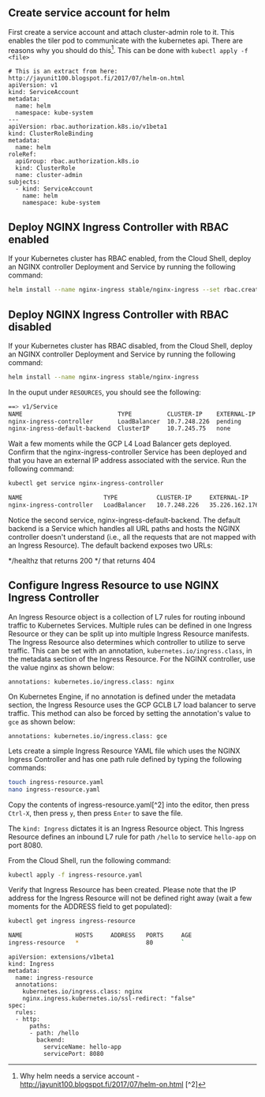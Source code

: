 ## Create service account for helm

First create a service account and attach cluster-admin role to it. This enables the tiler pod to communicate with the kubernetes api. There are reasons why you should do this[^1]. This can be done with `kubectl apply -f <file>`

``` docker
# This is an extract from here: http://jayunit100.blogspot.fi/2017/07/helm-on.html
apiVersion: v1
kind: ServiceAccount
metadata:
  name: helm
  namespace: kube-system
---
apiVersion: rbac.authorization.k8s.io/v1beta1
kind: ClusterRoleBinding
metadata:
  name: helm
roleRef:
  apiGroup: rbac.authorization.k8s.io
  kind: ClusterRole
  name: cluster-admin
subjects:
  - kind: ServiceAccount
    name: helm
    namespace: kube-system
```

## Deploy NGINX Ingress Controller with RBAC enabled

If your Kubernetes cluster has RBAC enabled, from the Cloud Shell, deploy an NGINX controller Deployment and Service by running the following command:

``` bash
helm install --name nginx-ingress stable/nginx-ingress --set rbac.create=true --namespace kube-system
```

## Deploy NGINX Ingress Controller with RBAC disabled

If your Kubernetes cluster has RBAC disabled, from the Cloud Shell, deploy an NGINX controller Deployment and Service by running the following command:

``` bash
helm install --name nginx-ingress stable/nginx-ingress
```

In the ouput under `RESOURCES`, you should see the following:

``` bash
==> v1/Service
NAME                           TYPE          CLUSTER-IP    EXTERNAL-IP  PORT(S)                     AGE
nginx-ingress-controller       LoadBalancer  10.7.248.226  pending      80:30890/TCP,443:30258/TCP  1s
nginx-ingress-default-backend  ClusterIP     10.7.245.75   none         80/TCP                      1s
```

Wait a few moments while the GCP L4 Load Balancer gets deployed. Confirm that the nginx-ingress-controller Service has been deployed and that you have an external IP address associated with the service. Run the following command:

``` bash
kubectl get service nginx-ingress-controller
```

``` bash
NAME                       TYPE           CLUSTER-IP     EXTERNAL-IP      PORT(S)                      AGE
nginx-ingress-controller   LoadBalancer   10.7.248.226   35.226.162.176   80:30890/TCP,443:30258/TCP   3m
```

Notice the second service, nginx-ingress-default-backend. The default backend is a Service which handles all URL paths and hosts the NGINX controller doesn't understand (i.e., all the requests that are not mapped with an Ingress Resource). The default backend exposes two URLs:

*/healthz that returns 200
*/ that returns 404

## Configure Ingress Resource to use NGINX Ingress Controller

An Ingress Resource object is a collection of L7 rules for routing inbound traffic to Kubernetes Services. Multiple rules can be defined in one Ingress Resource or they can be split up into multiple Ingress Resource manifests. The Ingress Resource also determines which controller to utilize to serve traffic. This can be set with an annotation, `kubernetes.io/ingress.class`, in the metadata section of the Ingress Resource. For the NGINX controller, use the value nginx as shown below:

``` docker
annotations: kubernetes.io/ingress.class: nginx
```

On Kubernetes Engine, if no annotation is defined under the metadata section, the Ingress Resource uses the GCP GCLB L7 load balancer to serve traffic. This method can also be forced by setting the annotation's value to `gce` as shown below:

``` docker
annotations: kubernetes.io/ingress.class: gce
```

Lets create a simple Ingress Resource YAML file which uses the NGINX Ingress Controller and has one path rule defined by typing the following commands:

``` bash
touch ingress-resource.yaml
nano ingress-resource.yaml
```

Copy the contents of ingress-resource.yaml[^2] into the editor, then press `Ctrl-X`, then press `y`, then press `Enter` to save the file.

The `kind: Ingress` dictates it is an Ingress Resource object. This Ingress Resource defines an inbound L7 rule for path `/hello` to service `hello-app` on port 8080.

From the Cloud Shell, run the following command:

``` bash
kubectl apply -f ingress-resource.yaml
```

Verify that Ingress Resource has been created. Please note that the IP address for the Ingress Resource will not be defined right away (wait a few moments for the ADDRESS field to get populated):

``` bash
kubectl get ingress ingress-resource
```

``` bash
NAME               HOSTS     ADDRESS   PORTS     AGE
ingress-resource   *                   80        `
```

[^1]: Why helm needs a service account - http://jayunit100.blogspot.fi/2017/07/helm-on.html
[^2]

``` docker
apiVersion: extensions/v1beta1
kind: Ingress
metadata:
  name: ingress-resource
  annotations:
    kubernetes.io/ingress.class: nginx
    nginx.ingress.kubernetes.io/ssl-redirect: "false"
spec:
  rules:
  - http:
      paths:
      - path: /hello
        backend:
          serviceName: hello-app
          servicePort: 8080
```
